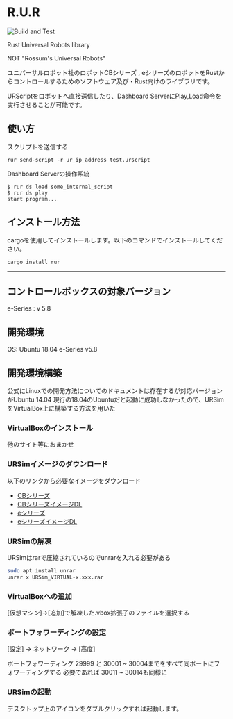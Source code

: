 # R.U.R

![Build and Test](https://github.com/akeboshi/rur/workflows/Build%20and%20Test/badge.svg)

Rust Universal Robots library

NOT "Rossum's Universal Robots"

ユニバーサルロボット社のロボットCBシリーズ , eシリーズのロボットをRustからコントロールするためのソフトウェア及び・Rust向けのライブラリです。

URScriptをロボットへ直接送信したり、Dashboard ServerにPlay,Load命令を実行させることが可能です。

## 使い方

スクリプトを送信する

```shell
rur send-script -r ur_ip_address test.urscript
```

Dashboard Serverの操作系統

```shell
$ rur ds load some_internal_script
$ rur ds play
start program...
```

## インストール方法

cargoを使用してインストールします。以下のコマンドでインストールしてください。

```shell
cargo install rur
```

--------

## コントロールボックスの対象バージョン

e-Series : v 5.8

## 開発環境

OS: Ubuntu 18.04
e-Series v5.8

## 開発環境構築

公式にLinuxでの開発方法についてのドキュメントは存在するが対応バージョンがUbuntu 14.04
現行の18.04のUbuntuだと起動に成功しなかったので、URSimをVirtualBox上に構築する方法を用いた

### VirtualBoxのインストール

他のサイト等におまかせ

### URSimイメージのダウンロード

以下のリンクから必要なイメージをダウンロード

- [CBシリーズ](https://www.universal-robots.com/download/?option=69992#section16597)
- [CBシリーズイメージDL](https://s3-eu-west-1.amazonaws.com/ur-support-site/69993/URSim_VIRTUAL-3.13.0.10253.rar)
- [eシリーズ](https://www.universal-robots.com/download/?option=69988#section41570)
- [eシリーズイメージDL](https://s3-eu-west-1.amazonaws.com/ur-support-site/69989/URSim_VIRTUAL-5.8.0.10253.rar)

### URSimの解凍

URSimはrarで圧縮されているのでunrarを入れる必要がある

```bash
sudo apt install unrar
unrar x URSim_VIRTUAL-x.xxx.rar
```

### VirtualBoxへの追加

[仮想マシン]->[追加]で解凍した.vbox拡張子のファイルを選択する

### ポートフォワーディングの設定

[設定] -> ネットワーク -> [高度]

ポートフォワーディング
    29999 と 30001 ~ 30004までをすべて同ポートにフォワーディングする
必要であれば 30011 ~ 30014も同様に

### URSimの起動

デスクトップ上のアイコンをダブルクリックすれば起動します。
